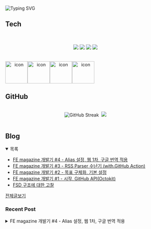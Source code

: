 
<br/>
<img src="https://readme-typing-svg.herokuapp.com?font=Fira+Code&size=24&pause=1000&color=36BCF7&width=435&lines=Frontend+engineer+inho_m" alt="Typing SVG" />

## Tech
<br>
<div align="center">
  <br/>
  <div>
    <img src="https://img.shields.io/badge/React-61DAFB?style=flat&logo=react&logoColor=white"/>
    <img src="https://img.shields.io/badge/ReactNative-61DAFB?style=flat&logo=react&logoColor=white"/>
    <img src="https://shields.io/badge/TypeScript-3178C6?logo=TypeScript&logoColor=FFF&style=flat-square"/>
    <img src="https://img.shields.io/badge/Graphql-E10098?style=flat&logo=graphql&logoColor=white"/>
  </div>
  <br/>
  <br/>
  <div style="display: flex; align-items: flex-start;">
    <img src="https://techstack-generator.vercel.app/github-icon.svg" alt="icon" width="70" height="70" />
    <img src="https://techstack-generator.vercel.app/react-icon.svg" alt="icon" width="70" height="70" />
    <img src="https://techstack-generator.vercel.app/ts-icon.svg" alt="icon" width="70" height="70" />
    <img src="https://techstack-generator.vercel.app/graphql-icon.svg" alt="icon" width="70" height="70" />
  </div>
</div>

## GitHub

<br>
<div align="center">
  <img src="https://streak-stats.demolab.com?user=inho1019&theme=dark&border_radius=4.5&date_format=%5BY.%5Dn.j&card_width=450&card_height=215" alt="GitHub Streak" />&nbsp;
  <img src="https://github-readme-stats.vercel.app/api/top-langs/?username=inho1019&layout=donut&theme=dark" />
</div>

<br>

## Blog
<details open>
  <summary>목록</summary>
  <ul>

<li>
    <a href="https://inho-m.tistory.com/10">FE magazine 개발기 #4 - Alias 설정, 웹 1차, 구글 번역 적용</a>
</li><li>
    <a href="https://inho-m.tistory.com/9">FE magazine 개발기 #3 - RSS Parser 수난기 (with.GitHub Action)</a>
</li><li>
    <a href="https://inho-m.tistory.com/7">FE magazine 개발기 #2 - 목표 구체화, 기본 설정</a>
</li><li>
    <a href="https://inho-m.tistory.com/6">FE magazine 개발기 #1 - 시작, GitHub API(Octokit)</a>
</li><li>
    <a href="https://inho-m.tistory.com/4">FSD 구조에 대한 고찰</a>
</li>
  </ul>
  <a href="https://inho-m.tistory.com">전체글보기</a>
</details>

### Recent Post

<details>
<summary>FE magazine 개발기 #4 - Alias 설정, 웹 1차, 구글 번역 적용</summary>
<br/>
<p data-ke-size="size16">시간을 쪼개서 조금 빠르게 작업을 진행하였다.</p>
<hr contenteditable="false" data-ke-type="horizontalRule" data-ke-style="style6" />
<h3 data-ke-size="size23">Alias 설정</h3>
<p data-ke-size="size16">본격적으로 웹 퍼블리싱에 들어가기에 앞서 import 할 때 보기 편하게 하기 위해 alias를 설정해 주었다.</p>
<p data-ke-size="size16">먼저 vite-tsconfig-paths를 설치한다</p>
<pre id="code_1752768971821" class="typescript" data-ke-language="typescript" data-ke-type="codeblock"><code>yarn add vite-tsconfig-paths</code></pre>
<p data-ke-size="size16">&nbsp;</p>
<p data-ke-size="size16">어려운 건 없고 tsconfig.json paths 설정을 vite가 인식할 수 있도록 하는 모듈이다.</p>
<p data-ke-size="size16">&nbsp;</p>
<p data-ke-size="size16">vite.config.ts에 모듈을 추가해 준다.</p>
<pre id="code_1752769132041" class="javascript" data-ke-language="javascript" data-ke-type="codeblock"><code>// vite.config.ts
export default defineConfig({
  plugins: [
    ...
    tsconfigPaths(),
    ...
  ],
})</code></pre>
<p data-ke-size="size16">&nbsp;</p>
<p data-ke-size="size16">그리고 ts.config.app.json 에 alias를 설정하면 끝난다.</p>
<p data-ke-size="size16">나의 경우에는 FSD구조에 맞추어 alias를 설정하였다.</p>
<pre id="code_1752769237205" class="javascript" data-ke-language="javascript" data-ke-type="codeblock"><code>// tsconfig.app.json
{
  "compilerOptions": {
    ...
    /* Aliases */
    "paths": {
      "@app/*": ["./src/app/*"],
      "@pages/*": ["./src/pages/*"],
      "@features/*": ["./src/features/*"],
      "@shared/*": ["./src/shared/*"],

      "@/*": ["./src/*"]
    }
  },
  "include": ["src"]
}</code></pre>
<p data-ke-size="size16">&nbsp;</p>
<p data-ke-size="size16">이후 프로젝트 전반적으로 리팩토링 작업을 거치어 파일들을 alias에 맞추어 import 하였다.</p>
<p><figure class="imageblock alignLeft" data-ke-mobileStyle="widthOrigin" data-filename="스크린샷 2025-07-18 012138.png" data-origin-width="625" data-origin-height="103"><span data-url="https://blog.kakaocdn.net/dn/csuWgm/btsPnHQSSUj/qq0gj0J8zgXMw6Yc4ewSg0/img.png" data-phocus="https://blog.kakaocdn.net/dn/csuWgm/btsPnHQSSUj/qq0gj0J8zgXMw6Yc4ewSg0/img.png" data-alt="이런식으로 보기 편하게 들어간다"><img src="https://blog.kakaocdn.net/dn/csuWgm/btsPnHQSSUj/qq0gj0J8zgXMw6Yc4ewSg0/img.png" srcset="https://img1.daumcdn.net/thumb/R1280x0/?scode=mtistory2&fname=https%3A%2F%2Fblog.kakaocdn.net%2Fdn%2FcsuWgm%2FbtsPnHQSSUj%2Fqq0gj0J8zgXMw6Yc4ewSg0%2Fimg.png" onerror="this.onerror=null; this.src='//t1.daumcdn.net/tistory_admin/static/images/no-image-v1.png'; this.srcset='//t1.daumcdn.net/tistory_admin/static/images/no-image-v1.png';" loading="lazy" width="552" height="91" data-filename="스크린샷 2025-07-18 012138.png" data-origin-width="625" data-origin-height="103"/></span><figcaption>이런식으로 보기 편하게 들어간다</figcaption>
</figure>
</p>
<hr contenteditable="false" data-ke-type="horizontalRule" data-ke-style="style6" />
<h3 data-ke-size="size23">웹 1차</h3>
<h4 data-ke-size="size20">아이템, 리스트 퍼블리싱</h4>
<p data-ke-size="size16">퍼블리싱 부분은 크게 설명할 것이 없어 간단히 코드만 띄우고 특이점만 설명하겠다.</p>
<p data-ke-size="size16">&nbsp;</p>
<p data-ke-size="size18"><b>아이템</b></p>
<p data-ke-size="size16">만들어둔 useTrans를 유틸을 활용하여 국제화 적용 테스트를 해보았다.</p>
<p data-ke-size="size16">div props를 기반으로 두어 컴포넌트로서 유동적으로 활용할 수 있게 하였다.</p>
<pre id="code_1752769481565" class="typescript" data-ke-language="typescript" data-ke-type="codeblock"><code>// src\features\magazine\ui\magazine-item.tsx
import type { ParserData } from "@shared/model/parser";
import { useTrans } from "@shared/lib/utils";
import { DateTime } from "luxon";

interface MagazineItemProps extends React.HTMLAttributes&lt;HTMLDivElement&gt; {
    data: ParserData;
}

export const MagazineItem = ({ data, ...props }: MagazineItemProps) =&gt; {
    const { trans } = useTrans();

    return (
        &lt;div {...props}&gt;
            &lt;p className="text-xs text-gray-500"&gt;{data.site.name}&lt;/p&gt; 
            &lt;h2 className="text-xl font-bold"&gt;{data.title}&lt;/h2&gt;
            &lt;p className="text-sm text-gray-700"&gt;{trans("magazine.createdAt", "작성일")} {DateTime.fromISO(data.createdAt).toFormat("yyyy-MM-dd HH:mm")}&lt;/p&gt; 
            {data.thumbnail &amp;&amp; &lt;img src={data.thumbnail} alt={data.title} className="mt-2 w-32 h-32 object-cover" /&gt;}
        &lt;/div&gt;
    );
}</code></pre>
<pre id="code_1752769599942" class="javascript" data-ke-language="javascript" data-ke-type="codeblock"><code>// src\locales\ko\common.json
{
    "magazine": {
        "createdAt": "작성일"
    }
}</code></pre>
<p data-ke-size="size18">&nbsp;</p>
<p data-ke-size="size18"><b>리스트</b></p>
<p data-ke-size="size16">항목 별로 경계선을 만들어주는 tailwind 속성의 divide를 활용하였다</p>
<pre id="code_1752769803859" class="typescript" data-ke-language="typescript" data-ke-type="codeblock"><code>// src\pages\magazine\ui\initial\magazine-list.tsx
const data = useDataContext();
...
            &lt;div className="flex flex-col divide-y-1 divide-gray-200"&gt;
                {
                    data?.map((item, index) =&gt; (
                        &lt;MagazineItem 
                            key={index} 
                            data={item}
                            className="cursor-pointer py-15 px-10" 
                        /&gt;
                    ))
                }
            &lt;/div&gt;
...</code></pre>
<p data-ke-size="size16">&nbsp;</p>
<p data-ke-size="size18"><b>결과</b></p>
<p><figure class="imageblock widthContent" data-ke-mobileStyle="widthOrigin" data-filename="스크린샷 2025-07-18 013326.png" data-origin-width="1079" data-origin-height="1104"><span data-url="https://blog.kakaocdn.net/dn/cH3czS/btsPmorBLic/TTMKhYcsDJPKsLOAiFq3Yk/img.png" data-phocus="https://blog.kakaocdn.net/dn/cH3czS/btsPmorBLic/TTMKhYcsDJPKsLOAiFq3Yk/img.png" data-alt="크게 디자인적 요소는 없지만 깔끔하게 나온다"><img src="https://blog.kakaocdn.net/dn/cH3czS/btsPmorBLic/TTMKhYcsDJPKsLOAiFq3Yk/img.png" srcset="https://img1.daumcdn.net/thumb/R1280x0/?scode=mtistory2&fname=https%3A%2F%2Fblog.kakaocdn.net%2Fdn%2FcH3czS%2FbtsPmorBLic%2FTTMKhYcsDJPKsLOAiFq3Yk%2Fimg.png" onerror="this.onerror=null; this.src='//t1.daumcdn.net/tistory_admin/static/images/no-image-v1.png'; this.srcset='//t1.daumcdn.net/tistory_admin/static/images/no-image-v1.png';" loading="lazy" width="1079" height="1104" data-filename="스크린샷 2025-07-18 013326.png" data-origin-width="1079" data-origin-height="1104"/></span><figcaption>크게 디자인적 요소는 없지만 깔끔하게 나온다</figcaption>
</figure>
</p>
<h4 data-ke-size="size20">패널 구현</h4>
<p data-ke-size="size16">디테일 페이지를 대신할 사이드 패널을 구현하였다.</p>
<p data-ke-size="size16">먼저 다양한 애니메이션을 시도하기 위해 tailwindcss-animated 설치</p>
<pre id="code_1752770227019" class="typescript" data-ke-language="typescript" data-ke-type="codeblock"><code>yarn add tailwindcss-animated</code></pre>
<p data-ke-size="size16">&nbsp;</p>
<p data-ke-size="size16">tailwind v4부터는 이렇게 모듈을 설치하면 index.css에 import를 해줘야 한다. (기존 config 파일이 사라졌기 때문에)</p>
<pre id="code_1752770331135" class="css" data-ke-language="css" data-ke-type="codeblock"><code>/* src\app\index.css */
...
@import "tailwindcss-animated";
...</code></pre>
<p data-ke-size="size16">&nbsp;</p>
<p data-ke-size="size16">먼저 추후 다양한 패널이 필요할 것을 고려하여 base용 panel컴포넌트를 만들었다.</p>
<p data-ke-size="size16">좌, 우, 위, 아래에서 나타난다고 가정해서 props를 설정하였다.</p>
<p data-ke-size="size16">타 요소의 영향을 피하기 위해 createPortal로 감쌌고 tailwind-animated의 fade속성을 적극 활용하여 시각적 효과를 주었다.</p>
<p data-ke-size="size16">createPortal의 정확한 역할은 추후 다른 포스트로 다뤄보겠다.</p>
<pre id="code_1752770465219" class="typescript" data-ke-language="typescript" data-ke-type="codeblock"><code>// src\shared\ui\panel\panel.tsx
import { type PropsWithChildren } from "react";
import { createPortal } from "react-dom";
import { twMerge } from "tailwind-merge";

interface PanelProps extends PropsWithChildren{
    isOpen: boolean;
    position: "left" | "right" | "top" | "bottom";
    className?: string;
}

export const Panel = ({ isOpen, position, children, className }: PanelProps) =&gt; {
    if (!isOpen) return null;

    return (
        createPortal(
            &lt;div className={
                twMerge(
                    "fixed z-10",
                    position === "left" &amp;&amp; "left-0 top-0 animate-fade-right",
                    position === "right" &amp;&amp; "right-0 top-0 animate-fade-left",
                    position === "top" &amp;&amp; "top-0 left-0 animate-fade-down",
                    position === "bottom" &amp;&amp; "bottom-0 left-0 animate-fade-up",
                    className
                )
            }&gt;
                {children}
            &lt;/div&gt;,
            document.body
        )
    );
}</code></pre>
<p data-ke-size="size16">&nbsp;</p>
<p data-ke-size="size16">해당 컴포넌트를 활용해서 데이터를 띄어줄 magazine-panel도 제작하였다.</p>
<p data-ke-size="size16">&nbsp;</p>
<p data-ke-size="size16"><span style="color: #333333; text-align: start;"><span>&nbsp;</span>rss파싱으로 가져온 content는 대게 HTML형식이 때문에</span> dangerouslySetInnerHTML을 사용하여 content를 띄웠다. (뷰어로 지칭하겠다)</p>
<p data-ke-size="size16">mount/unmout 없이 data 바뀔 시 스크롤 초기화를 위해 useEffect로 변화를 감지하여 scrollTop = 0을 설정</p>
<pre id="code_1752770669303" class="typescript" data-ke-language="typescript" data-ke-type="codeblock"><code>// src\features\magazine\ui\magazine-panel.tsx
import { XIcon } from "@shared/assets";
import type { ParserData } from "@shared/model/parser";
import { Panel } from "@shared/ui/panel"
import { useEffect, useRef } from "react";

export interface MagazinePanelProps {
    data: ParserData | null;
    isOpen: boolean;
    onClose: () =&gt; void;
}

export const MagazinePanel = ({ data, isOpen, onClose }: MagazinePanelProps) =&gt; { 
    const viewerRef = useRef&lt;HTMLDivElement&gt;(null);
    
    useEffect(() =&gt; {
        if (viewerRef.current) {
            viewerRef.current.scrollTop = 0;
        }
    }, [data]);

    if (!data) return null;

    return (
        &lt;Panel
            isOpen={isOpen}
            position="right"
            className="w-full h-full max-w-640 p-10"
        &gt;
            &lt;div className="rounded-xl shadow-xl flex flex-col gap-20 bg-white p-15 h-full"&gt;
                &lt;div className="flex flex-row justify-between"&gt;
                    &lt;div className="text-xl"&gt;{data?.title}&lt;/div&gt;
                    &lt;button className="cursor-pointer" onClick={onClose}&gt;
                        &lt;XIcon /&gt;
                    &lt;/button&gt;
                &lt;/div&gt;
                &lt;div
                    ref={viewerRef}
                    className="overflow-y-auto whitespace-pre-wrap viewer"
                    dangerouslySetInnerHTML={ { __html: data?.content ?? "" } }
                /&gt;
            &lt;/div&gt;
        &lt;/Panel&gt;
    )
}</code></pre>
<p data-ke-size="size16">&nbsp;</p>
<p data-ke-size="size16">내부 뷰어에 viewer 클래스 네임을 줘서 따로 html태그들에 대한 스타일을 잡았다. (개취이기에 따로 코드는 x)</p>
<p data-ke-size="size16">&nbsp;</p>
<p data-ke-size="size16">아까 만들어둔 리스트에 간단히 로직을 추가하여 아이템 클릭 시 패널이 뜨도록 하였다.</p>
<pre id="code_1752771127893" class="typescript" data-ke-language="typescript" data-ke-type="codeblock"><code>// src\pages\magazine\ui\initial\magazine-list.tsx
import { MagazineItem } from "@features/magazine";
import { MagazinePanel } from "@features/magazine/ui/magazine-panel";
import { useDataContext } from "@shared/lib/data";
import type { ParserData } from "@shared/model/parser";
import { useCallback, useState } from "react";


export const MagazineList = () =&gt; {
    const data = useDataContext();

    const [selectedData, setSelectedData] = useState&lt;ParserData | null&gt;(null);

    const handleClickItem = useCallback((data: ParserData) =&gt; {
        setSelectedData(data);
    }, []);

    const handleClosePanel = useCallback(() =&gt; {
        setSelectedData(null);
    }, []);
    
    return (
        &lt;&gt;
            &lt;div className="flex flex-col divide-y-1 divide-gray-200"&gt;
                {
                    data?.map((item, index) =&gt; (
                        &lt;MagazineItem 
                            key={index} 
                            data={item}
                            onClick={() =&gt; handleClickItem(item)}
                            className="cursor-pointer py-15 px-10" 
                        /&gt;
                    ))
                }
            &lt;/div&gt;
            &lt;MagazinePanel isOpen={!!selectedData} data={selectedData} onClose={handleClosePanel} /&gt;
        &lt;/&gt;
    );
}</code></pre>
<p data-ke-size="size16">&nbsp;</p>
<p data-ke-size="size18"><b>결과</b></p>
<p><figure class="imageblock widthContent" data-ke-mobileStyle="widthOrigin" data-filename="스크린샷 2025-07-18 015249.png" data-origin-width="1470" data-origin-height="1422"><span data-url="https://blog.kakaocdn.net/dn/Xv48n/btsPn7ogTf0/H4ssXlbbyqZgkDHIbsb6xK/img.png" data-phocus="https://blog.kakaocdn.net/dn/Xv48n/btsPn7ogTf0/H4ssXlbbyqZgkDHIbsb6xK/img.png" data-alt="사이드에 잘뜨는 것을 확인"><img src="https://blog.kakaocdn.net/dn/Xv48n/btsPn7ogTf0/H4ssXlbbyqZgkDHIbsb6xK/img.png" srcset="https://img1.daumcdn.net/thumb/R1280x0/?scode=mtistory2&fname=https%3A%2F%2Fblog.kakaocdn.net%2Fdn%2FXv48n%2FbtsPn7ogTf0%2FH4ssXlbbyqZgkDHIbsb6xK%2Fimg.png" onerror="this.onerror=null; this.src='//t1.daumcdn.net/tistory_admin/static/images/no-image-v1.png'; this.srcset='//t1.daumcdn.net/tistory_admin/static/images/no-image-v1.png';" loading="lazy" width="1470" height="1422" data-filename="스크린샷 2025-07-18 015249.png" data-origin-width="1470" data-origin-height="1422"/></span><figcaption>사이드에 잘뜨는 것을 확인</figcaption>
</figure>
</p>
<hr contenteditable="false" data-ke-type="horizontalRule" data-ke-style="style6" />
<h3 data-ke-size="size23">구글 번역</h3>
<p data-ke-size="size16">해당 프로젝트의 고도화 목표 중 하나인 구글 번역을 추가해보려 한다.</p>
<p data-ke-size="size16">구글 번역이 새로운 api는 유료 버전이라 구버전의 위젯 기능을 사용하여 구현하여야 해서 꽤나 불친절한 느낌을 받았다. (거의 십몇 년 된 것 같은 느낌...)</p>
<p data-ke-size="size16">&nbsp;</p>
<p data-ke-size="size16">먼저 코드는 이렇게 작성했다.</p>
<pre id="code_1752771480490" class="typescript" data-ke-language="typescript" data-ke-type="codeblock"><code>// src\shared\ui\google-translate\google-translate-provider.tsx
...
declare global {
    interface Window {
        googleTranslateElementInit?: () =&gt; void;
        google?: {
            translate: {
                TranslateElement: new (options: object, elementId: string) =&gt; any;
            };
        };
    }
}
...
    const [isEnabled, setIsEnabled] = useState(false);

    const toggleTranslate = useCallback(() =&gt; setIsEnabled(prev =&gt; !prev), []);

    useEffect(() =&gt; {
        if (!isEnabled) return;
        const langCode = i18next.language.split("-")[0];

        window.googleTranslateElementInit = () =&gt; {
            if (window.google?.translate) {
                new window.google.translate.TranslateElement(
                    {
                        autoDisplay: true 
                    },
                    "google_translate_element"
                );
            }
        };

        const script = document.createElement("script");
        script.src = "//translate.google.com/translate_a/element.js?cb=googleTranslateElementInit";
        script.async = true;
        document.body.appendChild(script);

        const handleChangeLanguage = (language = "") =&gt; {
            const select = document.querySelector('select.goog-te-combo') as HTMLSelectElement | null;
            if (select) {
                select.value = language;
                select.dispatchEvent(new Event('change'));
            }
        }
        
        setTimeout(() =&gt; {
            handleChangeLanguage(langCode);
        }, 1000)
        return () =&gt; {
           window.location.reload();
        };
    }, [isEnabled]);
...</code></pre>
<p data-ke-size="size16">&nbsp;</p>
<p data-ke-size="size16">번역 부분은 방식만 봐도 구식 느낌이다.</p>
<ol style="list-style-type: decimal;" data-ke-list-type="decimal">
<li>isEnable 사용여부 분기 처리</li>
<li>true일 경우 init (초기 설정 파일) 작성<br />ㄴTranslateElement 부분에 language 설정하는 부분 <br />(includeLanguages: 자체 위젯에서 사용할 언어들, pageLanguage: 현재 페이지의 언어)<br />이 있는데 나는 국제화를 적용할 거고 따로 위젯을 사용한 컨트롤을 하지 않을 거 기에 설정하지는 않았다.</li>
<li>script를 body에 추가</li>
<li>위젯의 dom속성을 활용하여 번역할 language를 설정 - 불필요한 ui요소를 만들기 싫어서 i18n의 현재 언어로 고정하였다.&nbsp;<br />ㄴscript적용을 기다려야 해서 setTimeout을 설정하여 1초 후에 적용시켰다.</li>
<li>만약 <span style="color: #333333; text-align: left;">isEnable<span> false -&gt; return 될 경우 세로고침으로 해당 번역 초기화<br />ㄴ사실 여기서 좀 골머리가 썩었던 게 요소들을 제거해서 초기화하는 방식을 노렸으나 정상 동작하지 않았다.<br />특정 요소들을 날려도 계속 뭔가 남아서 번역 작업이 이루어지거나 console 에러가 발생하여 일단 세로고침하는 형식으로 진행... 추후 다른 방법을 찾으면 해당 방식으로 적용해 보겠다.</span></span><span style="color: #333333; text-align: left;"><span></span></span></li>
</ol>
<p data-ke-size="size16"><span style="color: #333333; text-align: left;"><span>그리고 해당 구글 번역 위젯의 쓸데없는 ui를 날리려면 index.css에서 설정을 해줘야 한다.</span></span></p>
<pre id="code_1752772365268" class="css" data-ke-language="css" data-ke-type="codeblock"><code>/* src\app\index.css */
...
@layer base {
  body {
    top: 0 !important;
  }
  #google_translate_element,
  .goog-te-banner-frame,
  .goog-te-gadget,
  .goog-te-menu-value,
  .skiptranslate,
  .VIpgJd-ZVi9od-aZ2wEe-wOHMyf {
    display: none !important;
  }
}
...</code></pre>
<p data-ke-size="size16">위에 위젯 띄우면서 body에 강제로 top을 줘버리기에 important로 해서 top: 0을 줘야 한다.</p>
<p data-ke-size="size16">&nbsp;</p>
<p data-ke-size="size16">해당 번역 로직은 useContext/Provider를 활용하여 전역으로 적용하였다.</p>
<p data-ke-size="size16">사실 이것도 패널 부분만 번역하려 했는데 아무리 영역 제한을 특정 doc에만 걸어도 전체를 번역하기에 이렇게 전역으로 관리할 수 밖에 없었다.</p>
<p data-ke-size="size16">&nbsp;</p>
<p data-ke-size="size16"><span style="color: #333333; text-align: start;"><span>&nbsp;</span>useContext/Provider</span> 관련해서는 이전 챕터에서 다뤘기에 따로 다루지는 않겠다.</p>
<p data-ke-size="size16">&nbsp;</p>
<p data-ke-size="size18"><b>결과</b></p>
<p data-ke-size="size16">상단에 토글 버튼을 만들어 간단히 영어 포스트에 번역을 적용해 보았다.</p>
<p><figure class="imageblock alignCenter" data-ke-mobileStyle="widthOrigin" data-filename="스크린샷 2025-07-18 021746.png" data-origin-width="758" data-origin-height="1347"><span data-url="https://blog.kakaocdn.net/dn/ZLAMq/btsPopvqVhM/d7zsuTBXQi6kw6tNymfGB1/img.png" data-phocus="https://blog.kakaocdn.net/dn/ZLAMq/btsPopvqVhM/d7zsuTBXQi6kw6tNymfGB1/img.png" data-alt="잘되긴한다!"><img src="https://blog.kakaocdn.net/dn/ZLAMq/btsPopvqVhM/d7zsuTBXQi6kw6tNymfGB1/img.png" srcset="https://img1.daumcdn.net/thumb/R1280x0/?scode=mtistory2&fname=https%3A%2F%2Fblog.kakaocdn.net%2Fdn%2FZLAMq%2FbtsPopvqVhM%2Fd7zsuTBXQi6kw6tNymfGB1%2Fimg.png" onerror="this.onerror=null; this.src='//t1.daumcdn.net/tistory_admin/static/images/no-image-v1.png'; this.srcset='//t1.daumcdn.net/tistory_admin/static/images/no-image-v1.png';" loading="lazy" width="758" height="1347" data-filename="스크린샷 2025-07-18 021746.png" data-origin-width="758" data-origin-height="1347"/></span><figcaption>잘되긴한다!</figcaption>
</figure>
</p>
<hr contenteditable="false" data-ke-type="horizontalRule" data-ke-style="style6" />
<p data-ke-size="size16">구글 번역 부분은 보강이 좀 더 필요하다고 생각한다... 열심히 찾아보면 세로고침 없이 해제하는 법이 있을 거라고 생각이 든다.</p>
<p data-ke-size="size16">#5 전에 #4. 5에서 GitHub Pages를 사용한 배포를 다뤄보려고 한다.</p>
<p data-ke-size="size16">&nbsp;</p>
<p data-ke-size="size16">브랜치 #4</p>
<p data-ke-size="size16"><a href="https://github.com/inho1019/front-end-magazine/tree/%234" target="_blank" rel="noopener&nbsp;noreferrer">https://github.com/inho1019/front-end-magazine/tree/%234</a>&nbsp;&nbsp;</p>
</details>
